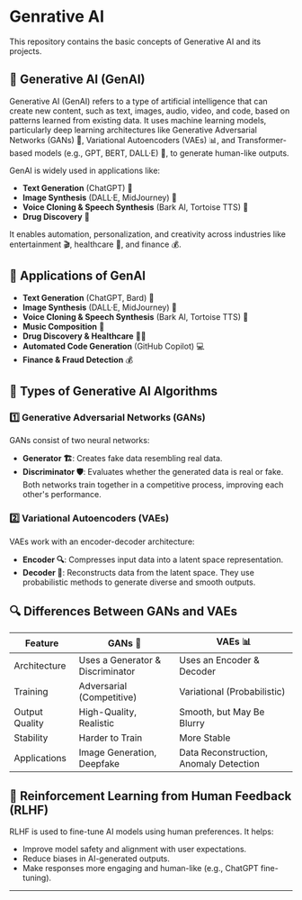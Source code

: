 # Genrative AI
This repository contains the basic concepts of Generative AI and its projects. 
## 🤖 Generative AI (GenAI)

Generative AI (GenAI) refers to a type of artificial intelligence that can create new content, such as text, images, audio, video, and code, based on patterns learned from existing data. It uses machine learning models, particularly deep learning architectures like Generative Adversarial Networks (GANs) 🎨, Variational Autoencoders (VAEs) 📊, and Transformer-based models (e.g., GPT, BERT, DALL·E) 📝, to generate human-like outputs.

GenAI is widely used in applications like:
- **Text Generation** (ChatGPT) 📝
- **Image Synthesis** (DALL·E, MidJourney) 🎨
- **Voice Cloning & Speech Synthesis** (Bark AI, Tortoise TTS) 🎤
- **Drug Discovery** 💊

It enables automation, personalization, and creativity across industries like entertainment 🎬, healthcare 🏥, and finance 💰.

## 🚀 Applications of GenAI
- **Text Generation** (ChatGPT, Bard) 📝
- **Image Synthesis** (DALL·E, MidJourney) 🎨
- **Voice Cloning & Speech Synthesis** (Bark AI, Tortoise TTS) 🎤
- **Music Composition** 🎵
- **Drug Discovery & Healthcare** 💊🏥
- **Automated Code Generation** (GitHub Copilot) 💻
- **Finance & Fraud Detection** 💰


## 🔬 Types of Generative AI Algorithms
### 1️⃣ Generative Adversarial Networks (GANs)
GANs consist of two neural networks:
- **Generator 🏗️**: Creates fake data resembling real data.
- **Discriminator 🛡️**: Evaluates whether the generated data is real or fake.
Both networks train together in a competitive process, improving each other's performance.

### 2️⃣ Variational Autoencoders (VAEs)
VAEs work with an encoder-decoder architecture:
- **Encoder 🔍**: Compresses input data into a latent space representation.
- **Decoder 🎨**: Reconstructs data from the latent space.
They use probabilistic methods to generate diverse and smooth outputs.


## 🔍 Differences Between GANs and VAEs
| Feature         | GANs 🎨 | VAEs 📊 |
|---------------|--------|--------|
| Architecture  | Uses a Generator & Discriminator | Uses an Encoder & Decoder |
| Training      | Adversarial (Competitive) | Variational (Probabilistic) |
| Output Quality | High-Quality, Realistic | Smooth, but May Be Blurry |
| Stability     | Harder to Train | More Stable |
| Applications  | Image Generation, Deepfake | Data Reconstruction, Anomaly Detection |


## 🤖 Reinforcement Learning from Human Feedback (RLHF)
RLHF is used to fine-tune AI models using human preferences. It helps:
- Improve model safety and alignment with user expectations.
- Reduce biases in AI-generated outputs.
- Make responses more engaging and human-like (e.g., ChatGPT fine-tuning).

---

